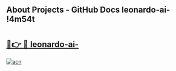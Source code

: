 ## About Projects - GitHub Docs leonardo-ai- !4m54t

# <h2><a href="https://andorid.site?title=leonardo-ai-&ref=19M">🔗👉 🔴 leonardo-ai-</a></h2>

[![acn](https://github.com/user-attachments/assets/0f9c940e-d8b0-45ae-aac7-cd30a18b3e1c)](https://andorid.site?title=leonardo-ai-&ref=19M)
